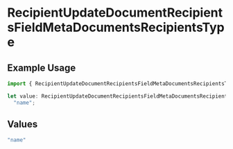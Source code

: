 # RecipientUpdateDocumentRecipientsFieldMetaDocumentsRecipientsType

## Example Usage

```typescript
import { RecipientUpdateDocumentRecipientsFieldMetaDocumentsRecipientsType } from "@documenso/sdk-typescript/models/operations";

let value: RecipientUpdateDocumentRecipientsFieldMetaDocumentsRecipientsType =
  "name";
```

## Values

```typescript
"name"
```